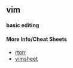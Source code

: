 ## vim
#### basic editing


#### More Info/Cheat Sheets
- [rtorr](https://vim.rtorr.com)
- [vimsheet](https://vimsheet.com)
